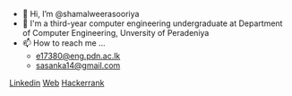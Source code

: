 - 👋 Hi, I’m @shamalweerasooriya
- 👀 I'm a third-year computer engineering undergraduate at Department of Computer Engineering, Unversity of Peradeniya
- 📫 How to reach me ...
  - e17380@eng.pdn.ac.lk
  - sasanka14@gmail.com
 
[Linkedin](https://www.linkedin.com/in/shamal-weerasooriya/)
[Web](https://shamalweerasooriya.tech/)
[Hackerrank](https://www.hackerrank.com/sasanka14)


<!---
shamalweerasooriya/shamalweerasooriya is a ✨ special ✨ repository because its `README.md` (this file) appears on your GitHub profile.
You can click the Preview link to take a look at your changes.
--->
